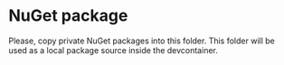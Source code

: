 # NuGet package

Please, copy private NuGet packages into this folder.
This folder will be used as a local package source inside the devcontainer.
